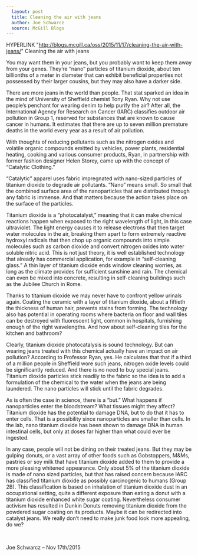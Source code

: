 ```yaml
---
  layout: post
  title: Cleaning the air with jeans
  author: Joe Schwarcz
  source: McGill Blogs
---
```

  HYPERLINK
"http://blogs.mcgill.ca/oss/2015/11/17/cleaning-the-air-with-jeans/" 
Cleaning the air with jeans 

  You may want them in your jeans, but you probably want to keep them
away from your genes. They’re “nano” particles of titanium
dioxide, about ten billionths of a meter in diameter that can exhibit
beneficial properties not possessed by their larger cousins, but they
may also have a darker side.

There are more jeans in the world than people. That stat sparked an idea
in the mind of University of Sheffield chemist Tony Ryan. Why not use
people’s penchant for wearing denim to help purify the air? After all,
the International Agency for Research on Cancer (IARC) classifies
outdoor air pollution in Group 1, reserved for substances that are known
to cause cancer in humans. It estimates that there are up to seven
million premature deaths in the world every year as a result of air
pollution.

With thoughts of reducing pollutants such as the nitrogen oxides and
volatile organic compounds emitted by vehicles, power plants,
residential heating, cooking and various consumer products, Ryan, in
partnership with former fashion designer Helen Storey, came up with the
concept of “Catalytic Clothing.”

“Catalytic” apparel uses fabric impregnated with nano-sized
particles of titanium dioxide to degrade air pollutants. “Nano”
means small. So small that the combined surface area of the
nanoparticles that are distributed through any fabric is immense. And
that matters because the action takes place on the surface of the
particles.

Titanium dioxide is a “photocatalyst,” meaning that it can make
chemical reactions happen when exposed to the right wavelength of light,
in this case ultraviolet. The light energy causes it to release
electrons that then target water molecules in the air, breaking them
apart to form extremely reactive hydroxyl radicals that then chop up
organic compounds into simple molecules such as carbon dioxide and
convert nitrogen oxides into water soluble nitric acid. This is not just
theory, it is well established technology that already has commercial
application, for example in “self-cleaning glass.” A thin layer of
titanium dioxide ends window cleaning worries, as long as the climate
provides for sufficient sunshine and rain. The chemical can even be
mixed into concrete, resulting in self-cleaning buildings such as the
Jubilee Church in Rome.

Thanks to titanium dioxide we may never have to confront yellow urinals
again. Coating the ceramic with a layer of titanium dioxide, about a
fiftieth the thickness of human hair, prevents stains from forming. The
technology also has potential in operating rooms where bacteria on floor
and wall tiles can be destroyed with fluorescent light, common in
hospitals, furnishing enough of the right wavelengths. And how about
self-cleaning tiles for the kitchen and bathroom?

Clearly, titanium dioxide photocatalysis is sound technology. But can
wearing jeans treated with this chemical actually have an impact on air
pollution? According to Professor Ryan, yes. He calculates that that if
a third of a million people in Sheffield wore such jeans, nitrogen oxide
levels could be significantly reduced. And there is no need to buy
special jeans. Titanium dioxide particles stick readily to the fabric so
the idea is to add a formulation of the chemical to the water when the
jeans are being laundered. The nano particles will stick until the
fabric degrades.

As is often the case in science, there is a “but.” What happens if
nanoparticles enter the bloodstream? What tissues might they affect?
Titanium dioxide has the potential to damage DNA, but to do that it has
to enter cells. That is a possibility since nanoparticles are smaller
than cells. In the lab, nano titanium dioxide has been shown to damage
DNA in human intestinal cells, but only at doses far higher than what
could ever be ingested.

In any case, people will not be dining on their treated jeans. But they
may be gulping donuts, or a vast array of other foods such as
Gobstoppers, M&Ms, pastries or soy milk that have titanium dioxide added
to them to provide a more pleasing whitened appearance. Only about 5% of
the titanium dioxide is made of nano sized particles, but that has
raised concern because IARC has classified titanium dioxide as possibly
carcinogenic to humans (Group 2B). This classification is based on
inhalation of titanium dioxide dust in an occupational setting, quite a
different exposure than eating a donut with a titanium dioxide enhanced
white sugar coating. Nevertheless consumer activism has resulted in
Dunkin Donuts removing titanium dioxide from the powdered sugar coating
on its products. Maybe it can be redirected into catalyst jeans. We
really don’t need to make junk food look more appealing, do we?

 

Joe Schwarcz – Nov 17th/2015

